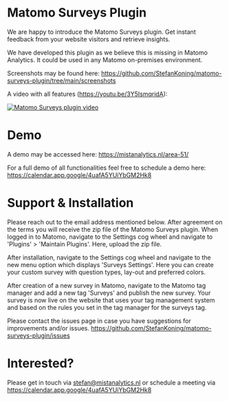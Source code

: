 # Matomo Surveys Plugin

We are happy to introduce the Matomo Surveys plugin.
Get instant feedback from your website visitors and retrieve insights.

We have developed this plugin as we believe this is missing in Matomo Analytics. It could be used in any Matomo on-premises environment.

Screenshots may be found here: https://github.com/StefanKoning/matomo-surveys-plugin/tree/main/screenshots

A video with all features (https://youtu.be/3Y5IsmqridA):

[![Matomo Surveys plugin video](https://img.youtube.com/vi/3Y5IsmqridA/0.jpg)](https://www.youtube.com/watch?v=3Y5IsmqridA)

# Demo
A demo may be accessed here: https://mistanalytics.nl/area-51/

For a full demo of all functionalities feel free to schedule a demo here: https://calendar.app.google/4uafA5YUiYbGM2Hk8

# Support & Installation

Please reach out to the email address mentioned below. After agreement on the terms you will receive the zip file of the Matomo Surveys plugin. When logged in to Matomo, navigate to the Settings cog wheel and navigate to 'Plugins' > 'Maintain Plugins'. Here, upload the zip file.

After installation, navigate to the Settings cog wheel and navigate to the new menu option which displays 'Surveys Settings'. Here you can create your custom survey with question types, lay-out and preferred colors.

After creation of a new survey in Matomo, navigate to the Matomo tag manager and add a new tag 'Surveys' and publish the new survey. Your survey is now live on the website that uses your tag management system and based on the rules you set in the tag manager for the surveys tag.

Please contact the issues page in case you have suggestions for improvements and/or issues.
https://github.com/StefanKoning/matomo-surveys-plugin/issues

# Interested?
Please get in touch via stefan@mistanalytics.nl or schedule a meeting via https://calendar.app.google/4uafA5YUiYbGM2Hk8
